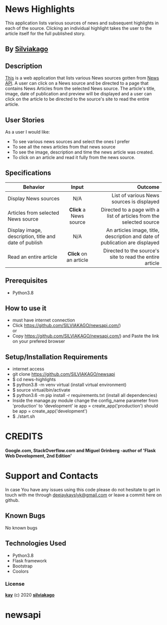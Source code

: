 # News Highlights

This application lists various sources of news and subsequent highlights in each of the source. Clicking an individual highlight takes the user to the article itself for the full published story.

## By **[Silviakago](https://github.com/SILVIAKAGO)**

## Description
[This](https://github.com/SILVIAKAGO.com/) is a web application that lists various News sources gotten from [News API](https://newsapi.org/). A user can click on a News source and be directed to a page that contains News Articles from the selected News source. The article's title, image, date of publication and preview will be displayed and a user can click on the article to be directed to the source's site to read the entire article.

## User Stories
As a user I would like:
* To see various news sources and select the ones I prefer
* To see all the news articles from that news source
* To see the image, description and time the news article was created.
* To click on an article and read it fully from the news source.

## Specifications
| Behavior        | Input           | Outcome  |
| ------------- |:-------------:| -----:|
| Display News sources | N/A | List of various News sources is displayed |
| Articles from selected News source | **Click** a News source | Directed to a page with a list of articles from the selected source |
| Display image, description, title and date of publish | N/A | An articles image, title, description and date of publication are displayed |
| Read an entire article | **Click** on an article | Directed to the source's site to read the entire article |

## Prerequisites
* Python3.8

## How to use it
* must have internet connection
* Click https://github.com/SILVIAKAGO/newsapi.com/) <br/>
  or <br/>
* Copy https://github.com/SILVIAKAGO/newsapi.com/) and  Paste the link on your prefered browser


## Setup/Installation Requirements
* internet access
* git clone https://github.com/SILVIAKAGO/newsapi
* $ cd news-highlights
* $ python3.8 -m venv virtual (install virtual environment)
* $ source virtual/bin/activate
* $ python3.6 -m pip install -r requirements.txt (install all dependencies)
* Inside the manage.py module change the config_name parameter from 'production' to 'development' ie app = create_app('production') should be app = create_app('development')
* $ ./start.sh

# CREDITS

#### Google.com, StackOverflow.com and Miguel Grinberg -author of 'Flask Web Development, 2nd Edition'


# Support and Contacts

In case You have any issues using this code please do not hesitate to get in touch with me through deejaykayslyk@gmail.com or leave a commit here on github.

## Known Bugs

No known bugs

## Technologies Used
- Python3.8
- Flask framework
- Bootstrap
- Coolors

### License

**[kay](./LICENSE)** (c) 2020 **[silviakago](https://github.com/SILVIAKAGO/newsapi/Portfolio-LP)**
# newsapi
